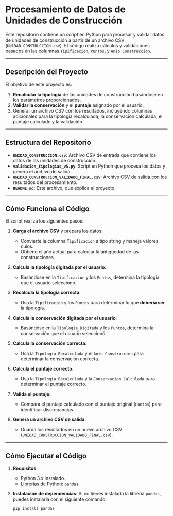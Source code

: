 # Procesamiento de Datos de Unidades de Construcción

Este repositorio contiene un script en Python para procesar y validar datos de unidades de construcción a partir de un archivo CSV (`UNIDAD_CONSTRUCCION.csv`). El código realiza cálculos y validaciones basados en las columnas `Tipificacion`, `Puntos`, y `Anio Construccion`.

---

## **Descripción del Proyecto**

El objetivo de este proyecto es:
1. **Recalcular la tipología** de las unidades de construcción basándose en los parámetros proporcionados.
2. **Validar la conservación** y el **puntaje** asignado por el usuario.
3. Generar un archivo CSV con los resultados, incluyendo columnas adicionales para la tipología recalculada, la conservación calculada, el puntaje calculado y la validación.

---

## **Estructura del Repositorio**

- **`UNIDAD_CONSTRUCCION.csv`**: Archivo CSV de entrada que contiene los datos de las unidades de construcción.
- **`validacion_tipologias_v5.py`**: Script en Python que procesa los datos y genera el archivo de salida.
- **`UNIDAD_CONSTRUCCION_VALIDADO_FINAL.csv`**: Archivo CSV de salida con los resultados del procesamiento.
- **`README.md`**: Este archivo, que explica el proyecto.

---

## **Cómo Funciona el Código**

El script realiza los siguientes pasos:

1. **Carga el archivo CSV** y prepara los datos:
   - Convierte la columna `Tipificacion` a tipo string y maneja valores nulos.
   - Obtiene el año actual para calcular la antigüedad de las construcciones.

2. **Calcula la tipología digitada por el usuario**:
   - Basándose en la `Tipificacion` y los `Puntos`, determina la tipología que el usuario seleccionó.

3. **Recalcula la tipología correcta**:
   - Usa la `Tipificacion` y los `Puntos` para determinar lo que **debería ser** la tipología.

4. **Calcula la conservación digitada por el usuario**:
   - Basándose en la `Tipologia_Digitada` y los `Puntos`, determina la conservación que el usuario seleccionó.

5. **Calcula la conservación correcta**:
   - Usa la `Tipologia_Recalculada` y el `Anio Construccion` para determinar la conservación correcta.

6. **Calcula el puntaje correcto**:
   - Usa la `Tipologia_Recalculada` y la `Conservacion_Calculada` para determinar el puntaje correcto.

7. **Valida el puntaje**:
   - Compara el puntaje calculado con el puntaje original (`Puntos`) para identificar discrepancias.

8. **Genera un archivo CSV de salida**:
   - Guarda los resultados en un nuevo archivo CSV (`UNIDAD_CONSTRUCCION_VALIDADO_FINAL.csv`).

---

## **Cómo Ejecutar el Código**

1. **Requisitos**:
   - Python 3.x instalado.
   - Librerías de Python: `pandas`.

2. **Instalación de dependencias**:
   Si no tienes instalada la librería `pandas`, puedes instalarla con el siguiente comando:
   ```bash
   pip install pandas
